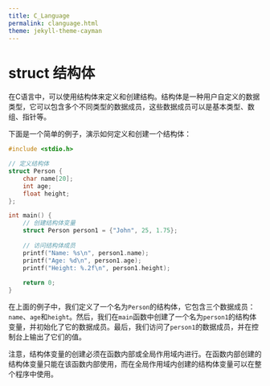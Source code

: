 ```yaml
---
title: C_Language
permalink: clanguage.html
theme: jekyll-theme-cayman
---
```



# struct 结构体
在C语言中，可以使用结构体来定义和创建结构。结构体是一种用户自定义的数据类型，它可以包含多个不同类型的数据成员，这些数据成员可以是基本类型、数组、指针等。

下面是一个简单的例子，演示如何定义和创建一个结构体：

```c
#include <stdio.h>

// 定义结构体
struct Person {
    char name[20];
    int age;
    float height;
};

int main() {
    // 创建结构体变量
    struct Person person1 = {"John", 25, 1.75};
    
    // 访问结构体成员
    printf("Name: %s\n", person1.name);
    printf("Age: %d\n", person1.age);
    printf("Height: %.2f\n", person1.height);
    
    return 0;
}
```

在上面的例子中，我们定义了一个名为`Person`的结构体，它包含三个数据成员：`name`、`age`和`height`。然后，我们在`main`函数中创建了一个名为`person1`的结构体变量，并初始化了它的数据成员。最后，我们访问了`person1`的数据成员，并在控制台上输出了它们的值。

注意，结构体变量的创建必须在函数内部或全局作用域内进行。在函数内部创建的结构体变量只能在该函数内部使用，而在全局作用域内创建的结构体变量可以在整个程序中使用。